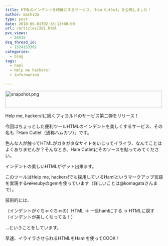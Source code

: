 ```yaml
---
title: HTMLのインデントを綺麗にするサービス、「Ham Cutlet」を公開しました！
author: machida
type: post
date: 2010-06-01T02:38:12+00:00
url: /articles/281.html
pvc_views:
  - 26515
dsq_thread_id:
  - 1524153302
categories:
  - blog
tags:
  - haml
  - Help me hackers!
  - information

---
```

<p class="center">
  <a href="http://hamcutlet.fjord.jp/"><img src="http://farm2.static.flickr.com/1291/4658008987_39e78f9f79.jpg" width="500" height="55" alt="snapshot.png" /></a>
</p>

Help me, hackers!に続くフィヨルドのサービス第二弾をリリース！
  
今回はちょっとした便利ツールHTMLのインデントを美しくするサービス、その名も「Ham Cutlet（通称ハムカツ）」です。

色んな人が触ってHTMLがガタガタなサイトをいじってイライラ、なんてことはよくありませんか？そんなとき、Ham Cutletにそのソースを貼ってみてください。
  
インデントの美しいHTMLがゲット出来ます。

このツールはHelp me, hackers!でも採用しているHamlというマークアップ言語を実現する<del datetime="2010-06-01T08:57:05+00:00">rails</del>rubyのgemを使っています（詳しいことは@komagataさんまで）。

技術的には、

（インデントがぐちゃぐちゃの）HTML → 一旦hamlにする → HTMLに戻す（インデントが美しくなってる！）

…ということをしています。
  
早速、イライラさせられるHTMLをHamlを使ってCOOK！